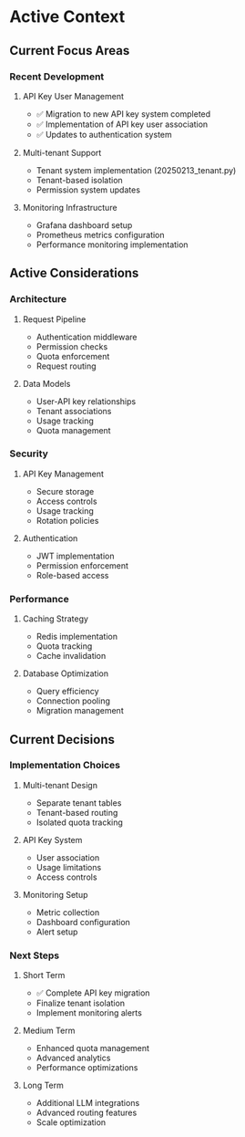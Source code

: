 # Active Context

## Current Focus Areas

### Recent Development
1. API Key User Management
   - ✅ Migration to new API key system completed
   - ✅ Implementation of API key user association
   - ✅ Updates to authentication system

2. Multi-tenant Support
   - Tenant system implementation (20250213_tenant.py)
   - Tenant-based isolation
   - Permission system updates

3. Monitoring Infrastructure
   - Grafana dashboard setup
   - Prometheus metrics configuration
   - Performance monitoring implementation

## Active Considerations

### Architecture
1. Request Pipeline
   - Authentication middleware
   - Permission checks
   - Quota enforcement
   - Request routing

2. Data Models
   - User-API key relationships
   - Tenant associations
   - Usage tracking
   - Quota management

### Security
1. API Key Management
   - Secure storage
   - Access controls
   - Usage tracking
   - Rotation policies

2. Authentication
   - JWT implementation
   - Permission enforcement
   - Role-based access

### Performance
1. Caching Strategy
   - Redis implementation
   - Quota tracking
   - Cache invalidation

2. Database Optimization
   - Query efficiency
   - Connection pooling
   - Migration management

## Current Decisions

### Implementation Choices
1. Multi-tenant Design
   - Separate tenant tables
   - Tenant-based routing
   - Isolated quota tracking

2. API Key System
   - User association
   - Usage limitations
   - Access controls

3. Monitoring Setup
   - Metric collection
   - Dashboard configuration
   - Alert setup

### Next Steps
1. Short Term
   - ✅ Complete API key migration
   - Finalize tenant isolation
   - Implement monitoring alerts

2. Medium Term
   - Enhanced quota management
   - Advanced analytics
   - Performance optimizations

3. Long Term
   - Additional LLM integrations
   - Advanced routing features
   - Scale optimization